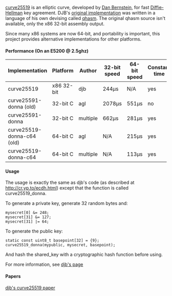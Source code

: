 [curve25519](http://cr.yp.to/ecdh.html) is an elliptic curve, developed by [Dan Bernstein](http://cr.yp.to/djb.html), for fast [Diffie-Hellman](http://en.wikipedia.org/wiki/Diffie-Hellman) key agreement. DJB's [original implementation](http://cr.yp.to/ecdh.html) was written in a language of his own devising called [qhasm](http://cr.yp.to/qhasm.html). The original qhasm source isn't available, only the x86 32-bit assembly output.

Since many x86 systems are now 64-bit, and portability is important, this project provides alternative implementations for other platforms. 

#### Performance (On an E5200 @ 2.5ghz)
<table>
<thead><tr><th>Implementation</th><th>Platform</th><th>Author</th><th>32-bit speed</th><th>64-bit speed</th><th>Constant time</th></tr></thead>
<tbody>
<tr><td>curve25519</td><td>x86 32-bit</td><td>djb</td><td>244&mu;s</td><td>N/A</td><td>yes</td></tr>
<tr><td>curve25591-donna (old)</td><td>32-bit C</td><td>agl</td><td>2078&mu;s</td><td>551&mu;s</td><td>no</td></tr>
<tr><td>curve25591-donna</td><td>32-bit C</td><td>multiple</td><td>662&mu;s</td><td>281&mu;s</td><td>yes</td></tr>
<tr><td>curve25519-donna-c64 (old)</td><td>64-bit C</td><td>agl</td><td>N/A</td><td>215&mu;s</td><td>yes</td></tr>
<tr><td>curve25519-donna-c64</td><td>64-bit C</td><td>multiple</td><td>N/A</td><td>113&mu;s</td><td>yes</td></tr>
</tbody>
</table>

#### Usage

The usage is exactly the same as djb's code (as described at http://cr.yp.to/ecdh.html) except that the function is called curve25519_donna.

To generate a private key, generate 32 random bytes and: 

	mysecret[0] &= 248;
	mysecret[31] &= 127;
	mysecret[31] |= 64;

To generate the public key:


	static const uint8_t basepoint[32] = {9};
	curve25519_donna(mypublic, mysecret, basepoint);

And hash the shared_key with a cryptographic hash function before using.

For more information, see [djb's page](http://cr.yp.to/ecdh.html)

#### Papers

[djb's curve25519 paper](http://cr.yp.to/ecdh/curve25519-20060209.pdf)